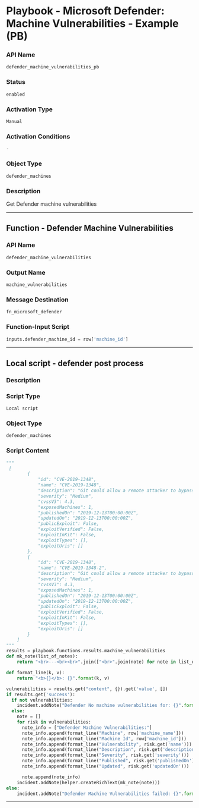 <!--
    DO NOT MANUALLY EDIT THIS FILE
    THIS FILE IS AUTOMATICALLY GENERATED WITH resilient-sdk codegen
    Generated with resilient-sdk v51.0.6.0.1543
-->

# Playbook - Microsoft Defender: Machine Vulnerabilities - Example (PB)

### API Name
`defender_machine_vulnerabilities_pb`

### Status
`enabled`

### Activation Type
`Manual`

### Activation Conditions
`-`

### Object Type
`defender_machines`

### Description
Get Defender machine vulnerabilities


---
## Function - Defender Machine Vulnerabilities

### API Name
`defender_machine_vulnerabilities`

### Output Name
`machine_vulnerabilities`

### Message Destination
`fn_microsoft_defender`

### Function-Input Script
```python
inputs.defender_machine_id = row['machine_id']
```

---

## Local script - defender post process

### Description


### Script Type
`Local script`

### Object Type
`defender_machines`

### Script Content
```python
"""
 [
        {
            "id": "CVE-2019-1348",
            "name": "CVE-2019-1348",
            "description": "Git could allow a remote attacker to bypass security restrictions, caused by a flaw in the --export-marks option of git fast-import. By persuading a victim to import specially-crafted content, an attacker could exploit this vulnerability to overwrite arbitrary paths.",
            "severity": "Medium",
            "cvssV3": 4.3,
            "exposedMachines": 1,
            "publishedOn": "2019-12-13T00:00:00Z",
            "updatedOn": "2019-12-13T00:00:00Z",
            "publicExploit": False,
            "exploitVerified": False,
            "exploitInKit": False,
            "exploitTypes": [],
            "exploitUris": []
        },
        {
            "id": "CVE-2019-1348",
            "name": "CVE-2019-1348-2",
            "description": "Git could allow a remote attacker to bypass security restrictions, caused by a flaw in the --export-marks option of git fast-import. By persuading a victim to import specially-crafted content, an attacker could exploit this vulnerability to overwrite arbitrary paths.",
            "severity": "Medium",
            "cvssV3": 4.3,
            "exposedMachines": 1,
            "publishedOn": "2019-12-13T00:00:00Z",
            "updatedOn": "2019-12-13T00:00:00Z",
            "publicExploit": False,
            "exploitVerified": False,
            "exploitInKit": False,
            "exploitTypes": [],
            "exploitUris": []
        }
    ]
"""
results = playbook.functions.results.machine_vulnerabilities
def mk_note(list_of_notes):
    return "<br>---<br><br>".join(["<br>".join(note) for note in list_of_notes])

def format_line(k, v):
    return "<b>{}</b>: {}".format(k, v)

vulnerabilities = results.get("content", {}).get('value', [])
if results.get('success'):
  if not vulnerabilities:
    incident.addNote("Defender No machine vulnerabilities for: {}".format(row['machine_name']))
  else:
    note = []
    for risk in vulnerabilities:
      note_info = ["Defender Machine Vulnerabilities:"]
      note_info.append(format_line("Machine", row['machine_name']))
      note_info.append(format_line("Machine Id", row['machine_id']))
      note_info.append(format_line("Vulnerability", risk.get('name')))
      note_info.append(format_line("Description", risk.get('description')))
      note_info.append(format_line("Severity", risk.get('severity')))
      note_info.append(format_line("Published", risk.get('publishedOn')))
      note_info.append(format_line("Updated", risk.get('updatedOn')))

      note.append(note_info)
    incident.addNote(helper.createRichText(mk_note(note)))
else:
    incident.addNote("Defender Machine Vulnerabilities failed: {}".format(results.get("reason")))
```

---

